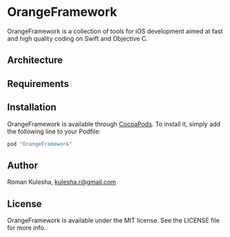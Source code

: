 # OrangeFramework

OrangeFramework is a collection of tools for iOS development aimed at fast and high quality coding on Swift and Objective C.

## Architecture

## Requirements

## Installation

OrangeFramework is available through [CocoaPods](http://cocoapods.org). To install
it, simply add the following line to your Podfile:

```ruby
pod "OrangeFramework"
```

## Author

Roman Kulesha, kulesha.r@gmail.com

## License

OrangeFramework is available under the MIT license. See the LICENSE file for more info.
